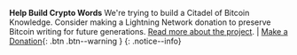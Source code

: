 
**Help Build Crypto Words** We're trying to build a Citadel of Bitcoin Knowledge. Consider making a Lightning Network donation to preserve Bitcoin writing for future generations. [Read more about the project](https://cryptowords.github.io/about/##goals-and-scope). | [Make a Donation](https://paywall.link/to/thanks){: .btn .btn--warning }
{: .notice--info}
